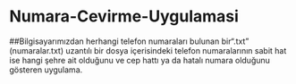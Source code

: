 # Numara-Cevirme-Uygulamasi
##Bilgisayarımızdan herhangi telefon numaraları bulunan bir“.txt” (numaralar.txt) uzantılı bir dosya içerisindeki telefon numaralarının sabit hat ise hangi şehre ait olduğunu ve cep hattı ya da  hatalı numara olduğunu gösteren uygulama.


